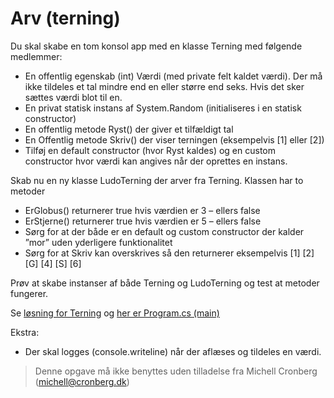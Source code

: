﻿# Arv (terning)

Du skal skabe en tom konsol app med en klasse Terning med følgende medlemmer:
* En offentlig egenskab (int) Værdi (med private felt kaldet værdi). Der må ikke tildeles et tal mindre end en eller større end seks. Hvis det sker sættes værdi blot til en.
* En privat statisk instans af System.Random (initialiseres i en statisk constructor)
* En offentlig metode Ryst() der giver et tilfældigt tal
* En Offentlig metode Skriv() der viser terningen (eksempelvis [1] eller [2]) 
* Tilføj en default constructor (hvor Ryst kaldes) og en custom constructor hvor værdi kan angives når der oprettes en instans.

Skab nu en ny klasse LudoTerning der arver fra Terning. Klassen har to metoder

* ErGlobus() returnerer true hvis værdien er 3 – ellers false
* ErStjerne() returnerer true hvis værdien er 5 – ellers false
* Sørg for at der både er en default og custom constructor der kalder ”mor” uden yderligere funktionalitet
* Sørg for at Skriv kan overskrives så den returnerer eksempelvis [1] [2] [G] [4] [S] [6]

Prøv at skabe instanser af både Terning og LudoTerning og test at metoder fungerer.	

Se [løsning for Terning](https://github.com/devcronberg/undervisning-cs-opgaver/blob/master/arv-terning-med-polymorfi/Terning.cs) og [her er Program.cs (main)](https://github.com/devcronberg/undervisning-cs-opgaver/blob/9e015a194c3aba6818beb1d39cf6acc138673f8e/arv-terning-med-polymorfi/Program.cs#L11)

Ekstra:

* Der skal logges (console.writeline) når der aflæses og tildeles en værdi.

<!-- footerstart -->
> Denne opgave må ikke benyttes uden tilladelse fra Michell Cronberg (michell@cronberg.dk)
<!-- footerslut -->
